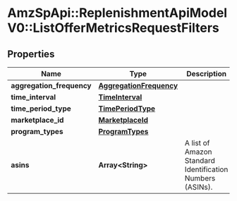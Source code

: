 # AmzSpApi::ReplenishmentApiModelV0::ListOfferMetricsRequestFilters

## Properties
Name | Type | Description | Notes
------------ | ------------- | ------------- | -------------
**aggregation_frequency** | [**AggregationFrequency**](AggregationFrequency.md) |  | [optional] 
**time_interval** | [**TimeInterval**](TimeInterval.md) |  | 
**time_period_type** | [**TimePeriodType**](TimePeriodType.md) |  | 
**marketplace_id** | [**MarketplaceId**](MarketplaceId.md) |  | 
**program_types** | [**ProgramTypes**](ProgramTypes.md) |  | 
**asins** | **Array&lt;String&gt;** | A list of Amazon Standard Identification Numbers (ASINs). | [optional] 

